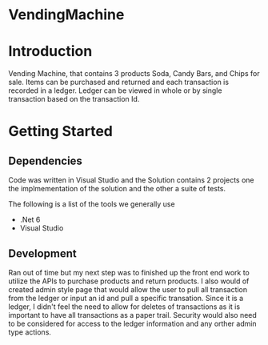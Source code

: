 # VendingMachine
# Introduction 
Vending Machine, that contains 3 products Soda, Candy Bars, and Chips for sale. Items can be purchased and returned and each transaction is recorded in a ledger. Ledger can be viewed in whole or by single transaction based on the transaction Id.

# Getting Started
## Dependencies
Code was written in Visual Studio and the Solution contains 2 projects one the implmementation of the solution and the other a suite of tests.

The following is a list of the tools we generally use
- .Net 6
- Visual Studio

## Development
Ran out of time but my next step was to finished up the front end work to utilize the APIs to purchase products and return products. I also would of created admin style page that would allow the
user to pull all transaction from the ledger or input an id and pull a specific transation. Since it is a ledger, I didn't feel the need to allow for deletes of transactions as it is important to have all transactions as a paper trail.
Security would also need to be considered for access to the ledger information and any orther admin type actions.
  
